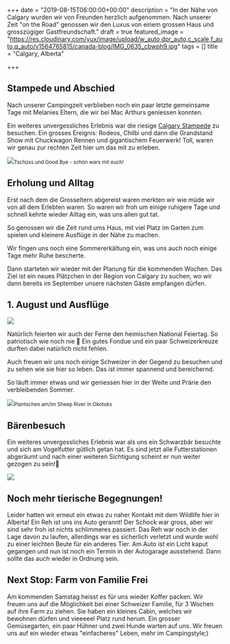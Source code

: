 +++
date = "2019-08-15T06:00:00+00:00"
description = "In der Nähe von Calgary wurden wir von Freunden herzlich aufgenommen. Nach unserer Zeit \"on the Road\" genossen wir den Luxus von einem grossen Haus und grosszügiger Gastfreundschaft."
draft = true
featured_image = "https://res.cloudinary.com/yux/image/upload/w_auto,dpr_auto,c_scale,f_auto,q_auto/v1564765815/canada-blog/IMG_0635_cbwph9.jpg"
tags = []
title = "Calgary, Alberta"

+++
## Stampede und Abschied

Nach unserer Campingzeit verblieben noch ein paar letzte gemeinsame Tage mit Melanies Eltern, die wir bei Mac Arthurs geniessen konnten.

Ein weiteres unvergessliches Erlebnis war die riesige [Calgary Stampede](https://www.calgarystampede.com) zu besuchen. Ein grosses Ereignis: Rodeos, Chilbi und dann die Grandstand Show mit Chuckwagon Rennen und gigantischem Feuerwerk! Toll, waren wir genau zur rechten Zeit hier um das mit zu erleben.

![](https://res.cloudinary.com/yux/image/upload/w_auto,dpr_auto,c_scale,f_auto,q_auto/v1564766260/canada-blog/IMG_0608_pxupqg.jpg)<small>Tschüss und Good Bye - schön wars mit euch!</small>

## Erholung und Alltag

Erst nach dem die Grosseltern abgereist waren merkten wir wie müde wir von all dem Erlebten waren. So waren wir froh um einige ruhigere Tage und schnell kehrte wieder Alltag ein, was uns allen gut tat.

So genossen wir die Zeit rund ums Haus, mit viel Platz im Garten zum spielen und kleinere Ausflüge in der Nähe zu machen.

Wir fingen uns noch eine Sommererkältung ein, was uns auch noch einige Tage mehr Ruhe bescherte.

Dann starteten wir wieder mit der Planung für die kommenden Wochen. Das Ziel ist ein neues Plätzchen in der Region von Calgary zu suchen, wo wir dann bereits im September unsere nächsten Gäste empfangen dürfen.

## 1. August und Ausflüge

![](https://res.cloudinary.com/yux/image/upload/w_auto,dpr_auto,c_scale,f_auto,q_auto/v1564766614/canada-blog/IMG_0623_lfxvzn.jpg)

Natürlich feierten wir auch der Ferne den heimischen National Feiertag. So patriotisch wie noch nie 🤪 Ein gutes Fondue und ein paar Schweizerkreuze durften dabei natürlich nicht fehlen.

Auch freuen wir uns noch einige Schweizer in der Gegend zu besuchen und zu sehen wie sie hier so leben. Das ist immer spannend und bereichernd.

So läuft immer etwas und wir geniessen hier in der Weite und Prärie den verbleibenden Sommer.

![](https://res.cloudinary.com/yux/image/upload/w_auto,dpr_auto,c_scale,f_auto,q_auto/v1565147401/canada-blog/IMG_8915_qzka3t.jpg)<small>Plantschen am/im Sheep River in Okotoks</small>

## Bärenbesuch

Ein weiteres unvergessliches Erlebnis war als uns ein Schwarzbär besuchte und sich am Vogelfutter gütlich getan hat. Es sind jetzt alle Futterstationen abgeräumt und nach einer weiteren Sichtigung scheint er nun weiter gezogen zu sein!🙂

![](https://res.cloudinary.com/yux/image/upload/w_auto,dpr_auto,c_scale,f_auto,q_auto/v1565149036/canada-blog/1_1_bzudvw.jpg)

## Noch mehr tierische Begegnungen!

Leider hatten wir erneut ein etwas zu naher Kontakt mit dem Wildlife hier in Alberta! Ein Reh ist uns ins Auto gerannt! Der Schock war gross, aber wir sind sehr froh ist nichts schlimmeres passiert. Das Reh war noch in der Lage davon zu laufen, allerdings war es sicherlich verletzt und wurde wohl zu einer leichten Beute für ein anderes Tier. Am Auto ist ein Licht kaput gegangen und nun ist noch ein Termin in der Autogarage ausstehend. Dann sollte das auch wieder in Ordnung sein.

## Next Stop: Farm von Familie Frei

Am kommenden Samstag heisst es für uns wieder Koffer packen. Wir freuen uns auf die Möglichkeit bei einer Schweizer Familie, für 3 Wochen auf ihre Farm zu ziehen. Sie haben ein kleines Cabin, welches wir bewohnen dürfen und vieeeeel Platz rund herum. Ein grosser Gemüsegarten, ein paar Hühner und zwei Hunde warten auf uns. Wir freuen uns auf ein wieder etwas "einfacheres" Leben, mehr im Campingstyle;) 